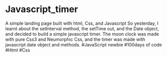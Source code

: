 # Javascript_timer
A simple landing page built with html, Css, and Javascript
So yesterday, I learnt about the setInterval method, the setTime out, and the Date object, and decided to build a simple javascript timer. The moon clock was made with pure Css3 and Neumorphic Css, and the timer was made with javascript date object and methods. 
#JavaScript newbie #100days of code #Html #Css
